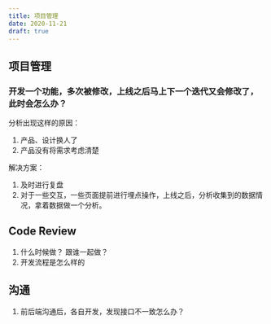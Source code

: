 ```yaml
---
title: 项目管理
date: 2020-11-21
draft: true
---
```


## 项目管理

### 开发一个功能，多次被修改，上线之后马上下一个迭代又会修改了，此时会怎么办？

分析出现这样的原因：

1. 产品、设计换人了
2. 产品没有将需求考虑清楚

解决方案：

1. 及时进行复盘
2. 对于一些交互，一些页面提前进行埋点操作，上线之后，分析收集到的数据情况，拿着数据做一个分析。

## Code Review

1. 什么时候做？ 跟谁一起做？
2. 开发流程是怎么样的

## 沟通

1. 前后端沟通后，各自开发，发现接口不一致怎么办？
